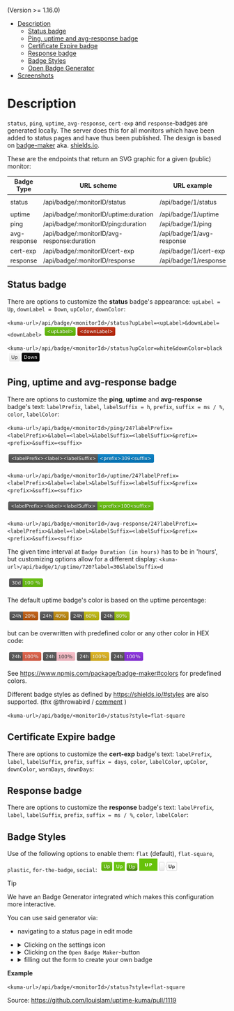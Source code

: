 (Version >= 1.16.0)

- [Description](#description)
  - [Status badge](#status-badge)
  - [Ping, uptime and avg-response badge](#ping-uptime-and-avg-response-badge)
  - [Certificate Expire badge](#certificate-expire-badge)
  - [Response badge](#response-badge)
  - [Badge Styles](#badge-styles)
  - [Open Badge Generator](#open-badge-generator)
- [Screenshots](#screenshots)


# Description

`status`, `ping`, `uptime`, `avg-response`, `cert-exp` and `response`-badges are generated locally.
The server does this for all monitors which have been added to status pages and have thus been published.
The design is based on [badge-maker](https://www.npmjs.com/package/badge-maker) aka. [shields.io](http://shields.io/).

These are the endpoints that return an SVG graphic for a given (public) monitor:

| Badge Type   | URL scheme                                            | URL example                         | Graphic example                              |
|--------------|-------------------------------------------------------|-------------------------------------|----------------------------------------------|
| status       | <kuma-url>/api/badge/:monitorID/status                | <kuma-url>/api/badge/1/status       | ![image](img/badge/status-example.png)       |
| uptime       | <kuma-url>/api/badge/:monitorID/uptime:duration       | <kuma-url>/api/badge/1/uptime       | ![image](img/badge/uptime-example.png)       |
| ping         | <kuma-url>/api/badge/:monitorID/ping:duration         | <kuma-url>/api/badge/1/ping         | ![image](img/badge/ping-example.png)         |
| avg-response | <kuma-url>/api/badge/:monitorID/avg-response:duration | <kuma-url>/api/badge/1/avg-response | ![image](img/badge/avg-response-example.png) |
| cert-exp     | <kuma-url>/api/badge/:monitorID/cert-exp              | <kuma-url>/api/badge/1/cert-exp     | ![image](img/badge/cert-exp-example.png)     |
| response     | <kuma-url>/api/badge/:monitorID/response              | <kuma-url>/api/badge/1/response     | ![image](img/badge/response-example.png)     |

## Status badge

There are options to customize the **status** badge's appearance: `upLabel = Up`, `downLabel = Down`, `upColor`, `downColor`:

`<kuma-url>/api/badge/<monitorId>/status?upLabel=<upLabel>&downLabel=<downLabel>` ![image](img/badge/status-label.png)

`<kuma-url>/api/badge/<monitorId>/status?upColor=white&downColor=black` ![image](img/badge/status-bw.png)

## Ping, uptime and avg-response badge

There are options to customize the **ping**, **uptime** and **avg-response** badge's text: `labelPrefix`, `label`, `labelSuffix = h`, `prefix`, `suffix = ms / %`, `color`, `labelColor`:

`<kuma-url>/api/badge/<monitorId>/ping/24?labelPrefix=<labelPrefix>&label=<label>&labelSuffix=<labelSuffix>&prefix=<prefix>&suffix=<suffix>`

![image](img/badge/ping-label.png)

`<kuma-url>/api/badge/<monitorId>/uptime/24?labelPrefix=<labelPrefix>&label=<label>&labelSuffix=<labelSuffix>&prefix=<prefix>&suffix=<suffix>`

![image](img/badge/uptime-label.png)

`<kuma-url>/api/badge/<monitorId>/avg-response/24?labelPrefix=<labelPrefix>&label=<label>&labelSuffix=<labelSuffix>&prefix=<prefix>&suffix=<suffix>`

The given time interval at `Badge Duration (in hours)` has to be in 'hours', but customizing options allow for a different display: `<kuma-url>/api/badge/1/uptime/720?label=30&labelSuffix=d`

![image](img/badge/duration.png)

The default uptime badge's color is based on the uptime percentage:

![image](img/badge/uptime-color.png)

but can be overwritten with predefined color or any other color in HEX code:

![image](img/badge/custom-colours.png)

See https://www.npmjs.com/package/badge-maker#colors for predefined colors.

Different badge styles as defined by https://shields.io/#styles are also supported. (thx @throwabird / [comment](https://github.com/louislam/uptime-kuma/pull/1119#issuecomment-1004760533) )

`<kuma-url>/api/badge/<monitorId>/status?style=flat-square`

## Certificate Expire badge

There are options to customize the **cert-exp** badge's text: `labelPrefix`, `label`, `labelSuffix`, `prefix`, `suffix = days`, `color`, `labelColor`, `upColor`, `downColor`, `warnDays`, `downDays`:

## Response badge

There are options to customize the **response** badge's text: `labelPrefix`, `label`, `labelSuffix`, `prefix`, `suffix = ms / %`, `color`, `labelColor`:

## Badge Styles

Use of the following options to enable them: `flat` (default), `flat-square`, `plastic`, `for-the-badge`, `social`: ![image](img/badge/badge-style.png)

> [!TIP]
> We have an Badge Generator integrated which makes this configuration more interactive.
> 
> You can use said generator via: 
> - navigating to a status page in edit mode
> - <details><summary>Clicking on the settings icon</summary>
>   <p>
>   
>   ![image](img/badge/settings-button.png)
>   
>   </p>
>   </details>
> - <details><summary>Clicking on the <code>Open Badge Maker</code>-button</summary>
>   <p>
>   
>   ![image](img/badge/settings.png)
>   
>   </p>
>   </details>
> - <details><summary>filling out the form to create your own badge</summary>
>   <p>
>   
>   ![image](img/badge/open-badge-generator.png)
>   
>   </p>
>   </details>

**Example**

`<kuma-url>/api/badge/<monitorId>/status?style=flat-square`

Source: https://github.com/louislam/uptime-kuma/pull/1119